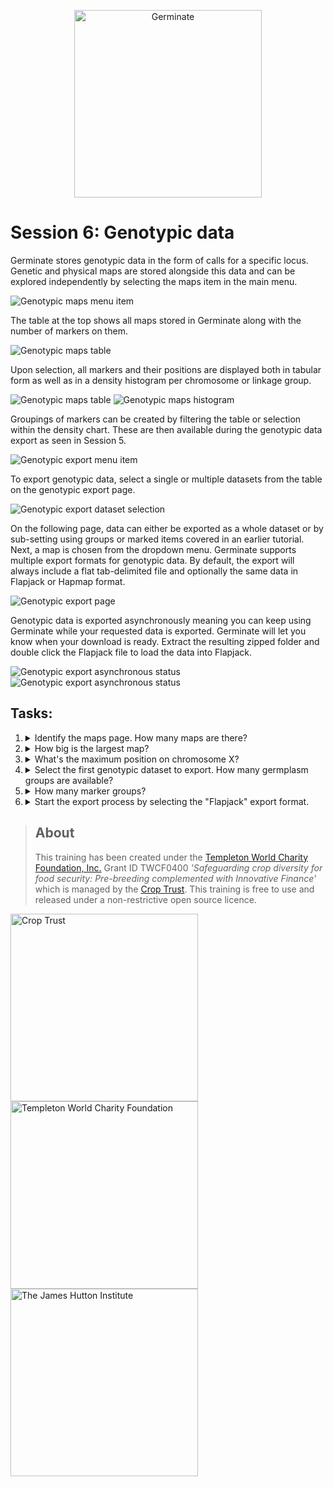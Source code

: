 <!-- Use these horrible HTML tag attributes because Markdown only supports limited HTML/CSS -->
<p align="center">
  <img src="img/germinate-square-name.svg" width="300" alt="Germinate">
</p>

# Session 6: Genotypic data

Germinate stores genotypic data in the form of calls for a specific locus. Genetic and physical maps are stored alongside this data and can be explored independently by selecting the maps item in the main menu.

<img src="session-6/img/genotypes-maps-menu-item.png" style="max-width: 100%;" alt="Genotypic maps menu item">

The table at the top shows all maps stored in Germinate along with the number of markers on them.

<img src="session-6/img/genotypes-maps-table.png" style="max-width: 100%;" alt="Genotypic maps table">

Upon selection, all markers and their positions are displayed both in tabular form as well as in a density histogram per chromosome or linkage group.

<img src="session-6/img/genotypes-maps-marker-table.png" style="max-width: 100%;" alt="Genotypic maps table">

<img src="session-6/img/genotypes-maps-marker-histogram.png" style="max-width: 100%;" alt="Genotypic maps histogram">

Groupings of markers can be created by filtering the table or selection within the density chart. These are then available during the genotypic data export as seen in Session 5.

<img src="session-6/img/genotypes-export-menu-item.png" style="max-width: 100%;" alt="Genotypic export menu item">

To export genotypic data, select a single or multiple datasets from the table on the genotypic export page.

<img src="session-6/img/genotypes-export-dataset-table.png" style="max-width: 100%;" alt="Genotypic export dataset selection">

On the following page, data can either be exported as a whole dataset or by sub-setting using groups or marked items covered in an earlier tutorial. Next, a map is chosen from the dropdown menu. Germinate supports multiple export formats for genotypic data. By default, the export will always include a flat tab-delimited file and optionally the same data in Flapjack or Hapmap format.

<img src="session-6/img/genotypes-export-page.png" style="max-width: 100%;" alt="Genotypic export page">

Genotypic data is exported asynchronously meaning you can keep using Germinate while your requested data is exported. Germinate will let you know when your download is ready. Extract the resulting zipped folder and double click the Flapjack file to load the data into Flapjack.

<img src="session-6/img/genotypes-export-async.png" style="max-width: 100%;" alt="Genotypic export asynchronous status"> <img src="session-6/img/genotypes-export-async-done.png" style="max-width: 100%;" alt="Genotypic export asynchronous status">


## Tasks:

1. <details><summary>Identify the maps page. How many maps are there?</summary>Answer: X</details>
2. <details><summary>How big is the largest map?</summary>Answer: X</details>
3. <details><summary>What's the maximum position on chromosome X?</summary>Answer: X</details>
4. <details><summary>Select the first genotypic dataset to export. How many germplasm groups are available?</summary>Answer: X</details>
5. <details><summary>How many marker groups?</summary>Answer: X</details>
6. <details><summary>Start the export process by selecting the "Flapjack" export format.</summary>Answer: X</details>

> ## About
> This training has been created under the [Templeton World Charity Foundation, Inc.](https://www.templetonworldcharity.org/) Grant ID TWCF0400 *'Safeguarding crop diversity for food security: Pre-breeding complemented with Innovative Finance'* which is managed by the [Crop Trust](https://www.croptrust.org/). This training is free to use and released under a non-restrictive open source licence.

<div class="logos">
  <img src="img/crop-trust.svg" width="300" alt="Crop Trust">
  <img src="img/templeton.svg" width="300" alt="Templeton World Charity Foundation">
  <img src="img/hutton.svg" width="300" alt="The James Hutton Institute">
</div>